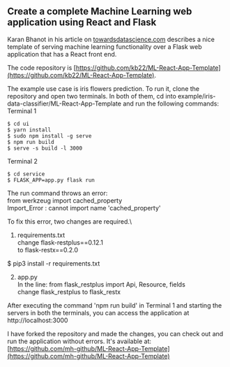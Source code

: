 ## Create a complete Machine Learning web application using React and Flask

Karan Bhanot in his article on [towardsdatascience.com](https://towardsdatascience.com/create-a-complete-machine-learning-web-application-using-react-and-flask-859340bddb33) describes a nice template of serving machine learning functionality over a Flask web application that has a React front end.

The code repository is [https://github.com/kb22/ML-React-App-Template](https://github.com/kb22/ML-React-App-Template).

The example use case is iris flowers prediction. To run it, clone the repository and open two terminals. In both of them, cd into example/iris-data-classifier/ML-React-App-Template and run the following commands:\
Terminal 1
```
$ cd ui
$ yarn install
$ sudo npm install -g serve
$ npm run build
$ serve -s build -l 3000
```

Terminal 2
```
$ cd service
$ FLASK_APP=app.py flask run
```

The run command throws an error:\
from werkzeug import cached_property\
Import_Error : cannot import name 'cached_property'

To fix this error, two changes are required.\
1) requirements.txt\
change flask-restplus==0.12.1\
to flask-restx==0.2.0

$ pip3 install -r requirements.txt

2) app.py\
In the line: from flask_restplus import Api, Resource, fields\
change flask_restplus to flask_restx

After executing the command 'npm run build' in Terminal 1 and starting the servers in both the terminals, you can access the application at\
http://localhost:3000

I have forked the repository and made the changes, you can check out and run the application without errors. It's available at:\
[https://github.com/mh-github/ML-React-App-Template](https://github.com/mh-github/ML-React-App-Template)